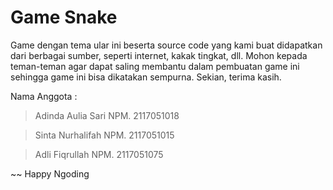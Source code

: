 # Game Snake
   Game dengan tema ular ini beserta source code yang kami buat didapatkan dari berbagai sumber, 
seperti internet, kakak tingkat, dll. Mohon kepada teman-teman agar dapat saling membantu dalam pembuatan 
game ini sehingga game ini bisa dikatakan sempurna. Sekian, terima kasih.

Nama Anggota :

 > Adinda Aulia Sari     NPM. 2117051018
 
 > Sinta Nurhalifah      NPM. 2117051015

 > Adli Fiqrullah        NPM. 2117051075

~~ Happy Ngoding
